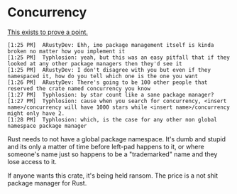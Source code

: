# Concurrency

[This exists to prove a point.](https://crates.io/crates/concurrency)

```
[1:25 PM]  ARustyDev: Ehh, imo package management itself is kinda broken no matter how you implement it
[1:25 PM]  Typhlosion: yeah, but this was an easy pitfall that if they looked at any other package managers then they'd see it
[1:25 PM]  ARustyDev: I don't disagree with you but even if they namespaced it, how do you tell which one is the one you want
[1:26 PM]  ARustyDev: There's going to be 100 other people that reserved the crate named concurrency you know
[1:27 PM]  Typhlosion: by star count like a sane package manager?
[1:27 PM]  Typhlosion: cause when you search for concurrency, <insert name>/concurrency will have 1000 stars while <insert name>/concurrency might only have 2.
[1:28 PM]  Typhlosion: which, is the case for any other non global namespace package manager
```

Rust needs to not have a global package namespace. It's dumb and stupid and
its only a matter of time before left-pad happens to it, or where someone's 
name just so happens to be a "trademarked" name and they lose access to it.

If anyone wants this crate, it's being held ransom. The price is a not shit
package manager for Rust.
